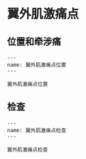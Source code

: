 # 翼外肌激痛点

## 位置和牵涉痛

```{figure} assets/img/2022-01-22-19-55-55.png
---
name: 翼外肌激痛点位置
---

翼外肌激痛点位置
```

## 检查

```{figure} assets/img/2022-01-22-19-57-04.png
---
name: 翼外肌激痛点检查
---

翼外肌激痛点检查
```
